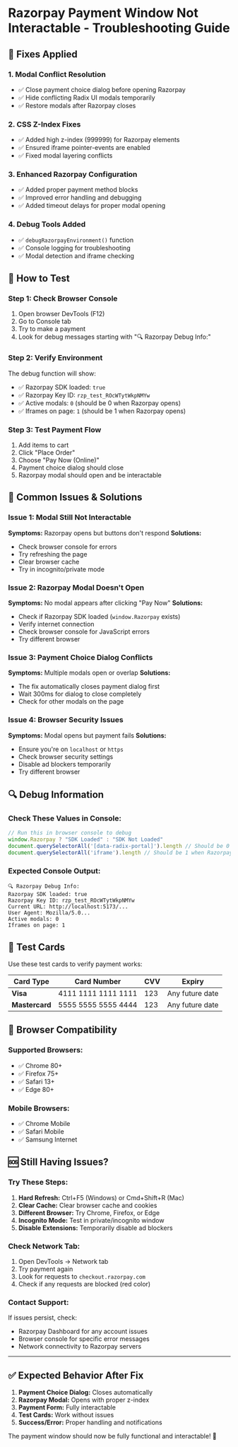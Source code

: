 # Razorpay Payment Window Not Interactable - Troubleshooting Guide

## 🔧 **Fixes Applied**

### 1. **Modal Conflict Resolution**
- ✅ Close payment choice dialog before opening Razorpay
- ✅ Hide conflicting Radix UI modals temporarily
- ✅ Restore modals after Razorpay closes

### 2. **CSS Z-Index Fixes**
- ✅ Added high z-index (999999) for Razorpay elements
- ✅ Ensured iframe pointer-events are enabled
- ✅ Fixed modal layering conflicts

### 3. **Enhanced Razorpay Configuration**
- ✅ Added proper payment method blocks
- ✅ Improved error handling and debugging
- ✅ Added timeout delays for proper modal opening

### 4. **Debug Tools Added**
- ✅ `debugRazorpayEnvironment()` function
- ✅ Console logging for troubleshooting
- ✅ Modal detection and iframe checking

## 🚀 **How to Test**

### **Step 1: Check Browser Console**
1. Open browser DevTools (F12)
2. Go to Console tab
3. Try to make a payment
4. Look for debug messages starting with "🔍 Razorpay Debug Info:"

### **Step 2: Verify Environment**
The debug function will show:
- ✅ Razorpay SDK loaded: `true`
- ✅ Razorpay Key ID: `rzp_test_ROcWTytWkpNMYw`
- ✅ Active modals: `0` (should be 0 when Razorpay opens)
- ✅ Iframes on page: `1` (should be 1 when Razorpay opens)

### **Step 3: Test Payment Flow**
1. Add items to cart
2. Click "Place Order"
3. Choose "Pay Now (Online)"
4. Payment choice dialog should close
5. Razorpay modal should open and be interactable

## 🐛 **Common Issues & Solutions**

### **Issue 1: Modal Still Not Interactable**
**Symptoms:** Razorpay opens but buttons don't respond
**Solutions:**
- Check browser console for errors
- Try refreshing the page
- Clear browser cache
- Try in incognito/private mode

### **Issue 2: Razorpay Modal Doesn't Open**
**Symptoms:** No modal appears after clicking "Pay Now"
**Solutions:**
- Check if Razorpay SDK loaded (`window.Razorpay` exists)
- Verify internet connection
- Check browser console for JavaScript errors
- Try different browser

### **Issue 3: Payment Choice Dialog Conflicts**
**Symptoms:** Multiple modals open or overlap
**Solutions:**
- The fix automatically closes payment dialog first
- Wait 300ms for dialog to close completely
- Check for other modals on the page

### **Issue 4: Browser Security Issues**
**Symptoms:** Modal opens but payment fails
**Solutions:**
- Ensure you're on `localhost` or `https`
- Check browser security settings
- Disable ad blockers temporarily
- Try different browser

## 🔍 **Debug Information**

### **Check These Values in Console:**
```javascript
// Run this in browser console to debug
window.Razorpay ? "SDK Loaded" : "SDK Not Loaded"
document.querySelectorAll('[data-radix-portal]').length // Should be 0 when Razorpay opens
document.querySelectorAll('iframe').length // Should be 1 when Razorpay opens
```

### **Expected Console Output:**
```
🔍 Razorpay Debug Info:
Razorpay SDK loaded: true
Razorpay Key ID: rzp_test_ROcWTytWkpNMYw
Current URL: http://localhost:5173/...
User Agent: Mozilla/5.0...
Active modals: 0
Iframes on page: 1
```

## 🧪 **Test Cards**

Use these test cards to verify payment works:

| Card Type | Card Number | CVV | Expiry |
|-----------|-------------|-----|--------|
| **Visa** | 4111 1111 1111 1111 | 123 | Any future date |
| **Mastercard** | 5555 5555 5555 4444 | 123 | Any future date |

## 📱 **Browser Compatibility**

### **Supported Browsers:**
- ✅ Chrome 80+
- ✅ Firefox 75+
- ✅ Safari 13+
- ✅ Edge 80+

### **Mobile Browsers:**
- ✅ Chrome Mobile
- ✅ Safari Mobile
- ✅ Samsung Internet

## 🆘 **Still Having Issues?**

### **Try These Steps:**
1. **Hard Refresh:** Ctrl+F5 (Windows) or Cmd+Shift+R (Mac)
2. **Clear Cache:** Clear browser cache and cookies
3. **Different Browser:** Try Chrome, Firefox, or Edge
4. **Incognito Mode:** Test in private/incognito window
5. **Disable Extensions:** Temporarily disable ad blockers

### **Check Network Tab:**
1. Open DevTools → Network tab
2. Try payment again
3. Look for requests to `checkout.razorpay.com`
4. Check if any requests are blocked (red color)

### **Contact Support:**
If issues persist, check:
- Razorpay Dashboard for any account issues
- Browser console for specific error messages
- Network connectivity to Razorpay servers

---

## ✅ **Expected Behavior After Fix**

1. **Payment Choice Dialog:** Closes automatically
2. **Razorpay Modal:** Opens with proper z-index
3. **Payment Form:** Fully interactable
4. **Test Cards:** Work without issues
5. **Success/Error:** Proper handling and notifications

The payment window should now be fully functional and interactable! 🎉

